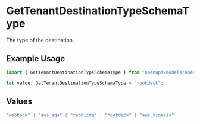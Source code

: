 # GetTenantDestinationTypeSchemaType

The type of the destination.

## Example Usage

```typescript
import { GetTenantDestinationTypeSchemaType } from "openapi/models/operations";

let value: GetTenantDestinationTypeSchemaType = "hookdeck";
```

## Values

```typescript
"webhook" | "aws_sqs" | "rabbitmq" | "hookdeck" | "aws_kinesis"
```